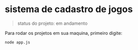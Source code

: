 # sistema de cadastro de jogos

> status do projeto: em andamento

Para rodar os projetos em sua maquina, primeiro digite:

`````
node app.js
`````
